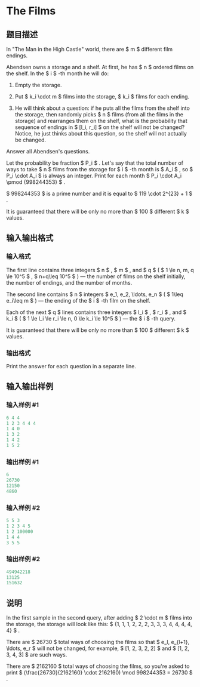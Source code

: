 # The Films

## 题目描述

In "The Man in the High Castle" world, there are $ m $ different film endings.

Abendsen owns a storage and a shelf. At first, he has $ n $ ordered films on the shelf. In the $ i $ -th month he will do:

1. Empty the storage.

2. Put $ k_i \cdot m $ films into the storage, $ k_i $ films for each ending.

3. He will think about a question: if he puts all the films from the shelf into the storage, then randomly picks $ n $ films (from all the films in the storage) and rearranges them on the shelf, what is the probability that sequence of endings in $ [l_i, r_i] $ on the shelf will not be changed? Notice, he just thinks about this question, so the shelf will not actually be changed.

Answer all Abendsen's questions.

Let the probability be fraction $ P_i $ . Let's say that the total number of ways to take $ n $ films from the storage for $ i $ -th month is $ A_i $ , so $ P_i \cdot A_i $ is always an integer. Print for each month $ P_i \cdot A_i \pmod {998244353} $ .

$ 998244353 $ is a prime number and it is equal to $ 119 \cdot 2^{23} + 1 $ .

It is guaranteed that there will be only no more than $ 100 $ different $ k $ values.

## 输入输出格式

### 输入格式

The first line contains three integers $ n $ , $ m $ , and $ q $ ( $ 1 \le n, m, q \le 10^5 $ , $ n+q\leq 10^5 $ ) — the number of films on the shelf initially, the number of endings, and the number of months.

The second line contains $ n $ integers $ e_1, e_2, \ldots, e_n $ ( $ 1\leq e_i\leq m $ ) — the ending of the $ i $ -th film on the shelf.

Each of the next $ q $ lines contains three integers $ l_i $ , $ r_i $ , and $ k_i $ ( $ 1 \le l_i \le r_i \le n, 0 \le k_i \le 10^5 $ ) — the $ i $ -th query.

It is guaranteed that there will be only no more than $ 100 $ different $ k $ values.

### 输出格式

Print the answer for each question in a separate line.

## 输入输出样例

### 输入样例 #1

```cpp
6 4 4
1 2 3 4 4 4
1 4 0
1 3 2
1 4 2
1 5 2

```
### 输出样例 #1

```cpp
6
26730
12150
4860

```
### 输入样例 #2

```cpp
5 5 3
1 2 3 4 5
1 2 100000
1 4 4
3 5 5

```
### 输出样例 #2

```cpp
494942218
13125
151632

```
## 说明

In the first sample in the second query, after adding $ 2 \cdot m $ films into the storage, the storage will look like this: $ \{1, 1, 1, 2, 2, 2, 3, 3, 3, 4, 4, 4, 4, 4\} $ .

There are $ 26730 $ total ways of choosing the films so that $ e_l, e_{l+1}, \ldots, e_r $ will not be changed, for example, $ [1, 2, 3, 2, 2] $ and $ [1, 2, 3, 4, 3] $ are such ways.

There are $ 2162160 $ total ways of choosing the films, so you're asked to print $ (\frac{26730}{2162160} \cdot 2162160) \mod 998244353 = 26730 $ .

